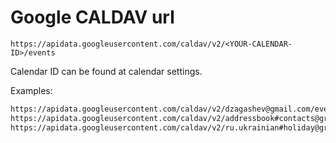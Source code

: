 # Google CALDAV url

`https://apidata.googleusercontent.com/caldav/v2/<YOUR-CALENDAR-ID>/events`

Calendar ID can be found at calendar settings.

Examples:

```sh
https://apidata.googleusercontent.com/caldav/v2/dzagashev@gmail.com/events
https://apidata.googleusercontent.com/caldav/v2/addressbook#contacts@group.v.calendar.google.com/events
https://apidata.googleusercontent.com/caldav/v2/ru.ukrainian#holiday@group.v.calendar.google.com/events
```
